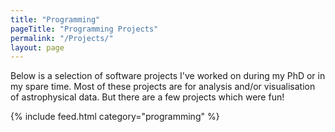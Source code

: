 ```yaml
---
title: "Programming"
pageTitle: "Programming Projects"
permalink: "/Projects/"
layout: page
---
```


Below is a selection of software projects I've worked on during my PhD or in
my spare time. Most of these projects are for analysis and/or visualisation of
astrophysical data. But there are a few projects which were fun!

{% include feed.html category="programming" %}
